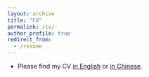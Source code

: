 ```yaml
---
layout: archive
title: "CV"
permalink: /cv/
author_profile: true
redirect_from:
  - /resume
---
```


* Please find my CV [in English](Huanfa_CV_20240319.pdf) or [in Chinese](CV_Huanfa_Chinese_20240122.pdf).
